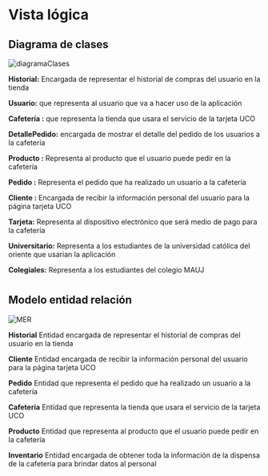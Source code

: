 # Vista lógica

## Diagrama de clases
![diagramaClases](//md/img/diagramaClase.png)

<b>Historial:</b>
 Encargada de representar el historial de compras del usuario en la tienda

<b>Usuario:</b>
 que representa al usuario que va a hacer uso de la aplicación

<b>Cafetería :</b>
 que representa la tienda que usara el servicio de la tarjeta UCO

<b>DetallePedido:</b>
 encargada de mostrar el detalle del pedido de los usuarios a la cafetería 

<b>Producto :</b>
 Representa al producto que el usuario puede pedir en la cafetería 

<b>Pedido :</b>
Representa el pedido que ha realizado un usuario a la cafetería

<b>Cliente :</b>
Encargada de recibir la información personal del usuario para la página tarjeta UCO

<b>Tarjeta:</b>
Representa al dispositivo electrónico que será medio de pago para la cafetería 

<b>Universitario:</b>
Representa a los estudiantes de la universidad católica del oriente que usarian la aplicación

<b>Colegiales:</b>
Representa a los estudiantes del colegio MAUJ
 
#

## Modelo entidad relación
![MER](//md/img/MER.jpeg)

	 
<b>Historial</b>	Entidad encargada de representar el historial de compras del usuario en la tienda

<b>Cliente</b> 	Entidad encargada de recibir la información personal del usuario para la página tarjeta UCO

<b>Pedido</b> 	Entidad que representa el pedido que ha realizado un usuario a la cafetería

<b>Cafetería</b> 	Entidad que representa la tienda que usara el servicio de la tarjeta UCO

<b>Producto</b> 	Entidad que representa al producto que el usuario puede pedir en la cafetería 

<b>Inventario</b> 	Entidad encargada de obtener toda la información de la dispensa de la cafetería para brindar datos al personal